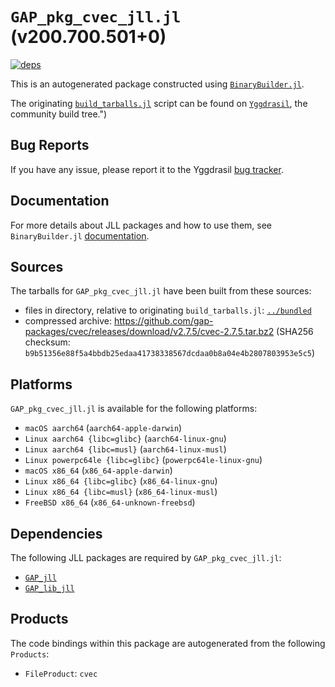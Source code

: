 # `GAP_pkg_cvec_jll.jl` (v200.700.501+0)

[![deps](https://juliahub.com/docs/GAP_pkg_cvec_jll/deps.svg)](https://juliahub.com/ui/Packages/GAP_pkg_cvec_jll/xvqi8?page=2)

This is an autogenerated package constructed using [`BinaryBuilder.jl`](https://github.com/JuliaPackaging/BinaryBuilder.jl).

The originating [`build_tarballs.jl`](https://github.com/JuliaPackaging/Yggdrasil/blob/3dab4fd5c1ea3d46820915bfbd9ec315223a4fe4/G/GAP_pkg/GAP_pkg_cvec/build_tarballs.jl) script can be found on [`Yggdrasil`](https://github.com/JuliaPackaging/Yggdrasil/), the community build tree.")

## Bug Reports

If you have any issue, please report it to the Yggdrasil [bug tracker](https://github.com/JuliaPackaging/Yggdrasil/issues).

## Documentation

For more details about JLL packages and how to use them, see `BinaryBuilder.jl` [documentation](https://docs.binarybuilder.org/stable/jll/).

## Sources

The tarballs for `GAP_pkg_cvec_jll.jl` have been built from these sources:

* files in directory, relative to originating `build_tarballs.jl`: [`../bundled`](https://github.com/JuliaPackaging/Yggdrasil/tree/3dab4fd5c1ea3d46820915bfbd9ec315223a4fe4/G/GAP_pkg/GAP_pkg_cvec/bundled)
* compressed archive: https://github.com/gap-packages/cvec/releases/download/v2.7.5/cvec-2.7.5.tar.bz2 (SHA256 checksum: `b9b51356e88f5a4bbdb25edaa41738338567dcdaa0b8a04e4b2807803953e5c5`)

## Platforms

`GAP_pkg_cvec_jll.jl` is available for the following platforms:

* `macOS aarch64` (`aarch64-apple-darwin`)
* `Linux aarch64 {libc=glibc}` (`aarch64-linux-gnu`)
* `Linux aarch64 {libc=musl}` (`aarch64-linux-musl`)
* `Linux powerpc64le {libc=glibc}` (`powerpc64le-linux-gnu`)
* `macOS x86_64` (`x86_64-apple-darwin`)
* `Linux x86_64 {libc=glibc}` (`x86_64-linux-gnu`)
* `Linux x86_64 {libc=musl}` (`x86_64-linux-musl`)
* `FreeBSD x86_64` (`x86_64-unknown-freebsd`)

## Dependencies

The following JLL packages are required by `GAP_pkg_cvec_jll.jl`:

* [`GAP_jll`](https://github.com/JuliaBinaryWrappers/GAP_jll.jl)
* [`GAP_lib_jll`](https://github.com/JuliaBinaryWrappers/GAP_lib_jll.jl)

## Products

The code bindings within this package are autogenerated from the following `Products`:

* `FileProduct`: `cvec`
